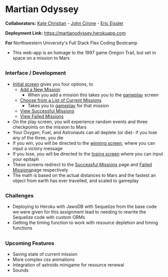 # Martian Odyssey

**Collaborators:** 
[Kate Christian](https://github.com/k8xian) - 
[John Cirone](https://github.com/Ciwonie) - 
[Eric Eissler](https://github.com/eeissler83)

**Deployment Link:** https://martianodyssey.herokuapp.com

**For** Northwestern University's Full Stack Flex Coding Bootcamp

* This web-app is an homage to the 1997 game Oregon Trail, but set in space on a mission to Mars

##

### Interface / Development
* [Initial screen](https://martianodyssey.herokuapp.com/) gives you four options, to
    * [Add a New Mission](https://martianodyssey.herokuapp.com/mission)
        * When you add a mission this takes you to the [gameplay](https://martianodyssey.herokuapp.com/play/6) screen
    * [Choose from a List of Current Missions](https://martianodyssey.herokuapp.com/current_missions)
        * Takes you to [gameplay](https://martianodyssey.herokuapp.com/play/6) for that mission
    * [View Successful Missions](https://martianodyssey.herokuapp.com/successful_missions)
    * [View Failed Missions](https://martianodyssey.herokuapp.com/failed_missions)
* On the play screen, you will experience random events and three checkpoints on the mission to Mars
* Your Oxygen, Fuel, and Astronauts can all deplete (or die)-  if you lose any of the three, you die
* If you win, you will be directed to the [winning screen](https://martianodyssey.herokuapp.com/win/6), where you can input a victory message
* If you lose, you will be directed to the [losing screen](https://martianodyssey.herokuapp.com/loss/6) where you can input your epitaph
* These screens redirect to the [Successful Missions](https://martianodyssey.herokuapp.com/successful_missions) page and [Failed Missions](https://martianodyssey.herokuapp.com/failed_missions)page respectively
* The math is based on the actual distances to Mars and the fastest an object from earth has ever travelled, and scaled to gameplay

##

### Challenges
* Deploying to Heroku with JawsDB with Sequelize from the base code we were given for this assignment lead to needing to rewrite the Sequelize code with custom ORMs
* Getting the timing function to work with resource depletion and timing functions

##

### Upcoming Features
* Saving state of current mission
* More complex css animations
* Integration of astroids minigame for resource renewal
* Sounds
